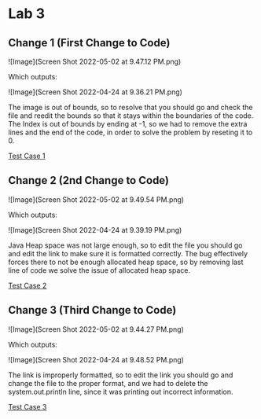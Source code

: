 # Lab 3 

## Change 1 (First Change to Code)

![Image](Screen Shot 2022-05-02 at 9.47.12 PM.png)

Which outputs:

![Image](Screen Shot 2022-04-24 at 9.36.21 PM.png)

The image is out of bounds, so to resolve that
you should go and check the file and reedit the bounds
so that it stays within the boundaries of the code. The Index
is out of bounds by ending at -1, so we had to remove the extra lines
and the end of the code, in order to solve the problem by reseting it to 0.

[Test Case 1](https://github.com/anhongalk/Lab-Report-2/commit/8fa585e5a0919fb05a2eaaa994d13612bc39653d)

## Change 2 (2nd Change to Code)

![Image](Screen Shot 2022-05-02 at 9.49.54 PM.png)

Which outputs:

![Image](Screen Shot 2022-04-24 at 9.39.19 PM.png)

Java Heap space was not large enough, so to edit the 
file you should go and edit the link to make sure it 
is formatted correctly. The bug effectively forces there to
not be enough allocated heap space, so by removing last line of code
we solve the issue of allocated heap space.

[Test Case 2](https://github.com/anhongalk/Lab-Report-2/commit/8a4db9f357186b5b390921ac336dcbe49e3a9156)

## Change 3 (Third Change to Code)

![Image](Screen Shot 2022-05-02 at 9.44.27 PM.png)

Which outputs:

![Image](Screen Shot 2022-04-24 at 9.48.52 PM.png)

The link is improperly formatted, so to edit the link
you should go and change the file to the proper format, and we
had to delete the system.out.println line, since it was printing out
incorrect information.

[Test Case 3](https://github.com/anhongalk/Lab-Report-2/commit/aeb9a23b9ce87873da2c048654815ddec6375e0c)